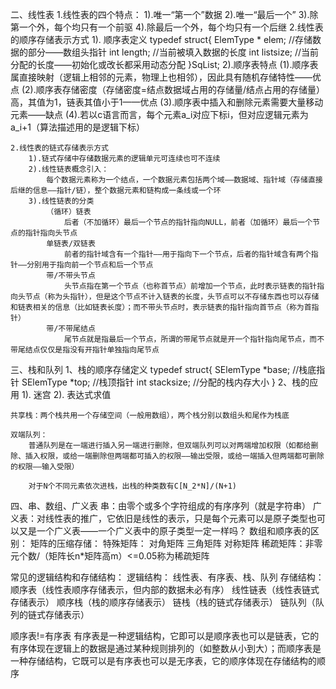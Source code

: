 二、线性表
  1.线性表的四个特点：
		1).唯一“第一个”数据
		2).唯一“最后一个”
		3).除第一个外，每个均只有一个前驱
		4).除最后一个外，每个均只有一个后继
	2.线性表的顺序存储表示方式
		1). 顺序表定义
			typedef struct{
				ElemType * elem;  //存储数据的部分——数组头指针
				int length; //当前被填入数据的长度
				int listsize; //当前分配的长度——初始化或改长都采用动态分配
			}SqList;
		2).顺序表特点
			(1).顺序表属直接映射（逻辑上相邻的元素，物理上也相邻），因此具有随机存储特性——优点
			(2).顺序表存储密度（存储密度=结点数据域占用的存储量/结点占用的存储量）高，其值为1，链表其值小于1——优点
			(3).顺序表中插入和删除元素需要大量移动元素——缺点
			(4).若以c语言而言，每个元素a_i对应下标i，但对应逻辑元素为a_i+1（算法描述用的是逻辑下标）
		
	2.线性表的链式存储表示方式
		1).链式存储中存储数据元素的逻辑单元可连续也可不连续
		2).线性链表概念引入：
			每个数据元素称为一个结点，一个数据元素包括两个域——数据域、指针域（存储直接后继的信息——指针/链），整个数据元素和链构成一条线或一个环
		3).线性链表的分类
			（循环）链表
				后者（不加循环）最后一个节点的指针指向NULL，前者（加循环）最后一个节点的指针指向头节点
			单链表/双链表
				前者的指针域含有一个指针——用于指向下一个节点，后者的指针域含有两个指针——分别用于指向前一个节点和后一个节点
			带/不带头节点
				头节点指在第一个节点（也称首节点）前增加一个节点，此时表示链表的指针指向头节点（称为头指针），但是这个节点不计入链表的长度，头节点可以不存储东西也可以存储和链表相关的信息（比如链表长度）；而不带头节点时，表示链表的指针指向首节点（称为首指针）
			带/不带尾结点
				尾节点就是指最后一个节点，所谓的带尾节点就是开一个指针指向尾节点，而不带尾结点仅仅是指没有开指针单独指向尾节点
			
	
三、栈和队列
	1、栈的顺序存储定义
		typedef struct{
			SElemType *base;   //栈底指针
			SElemType *top;   //栈顶指针
			int stacksize;    //分配的栈内存大小
		}
	2、栈的应用
		1). 迷宫
		2). 表达式求值
	
	
	共享栈：两个栈共用一个存储空间（一般用数组），两个栈分别以数组头和尾作为栈底
		
	双端队列：
		普通队列是在一端进行插入另一端进行删除，但双端队列可以对两端增加权限（如都给删除、插入权限，或给一端删除但两端都可插入的权限——输出受限，或给一端插入但两端都可删除的权限——输入受限）
		
		对于N个不同元素依次进栈，出栈的种类数有C[N_2*N]/(N+1)
		
		
四、串、数组、广义表
	串：由零个或多个字符组成的有序序列（就是字符串）
	广义表：对线性表的推广，它依旧是线性的表示，只是每个元素可以是原子类型也可以又是一个广义表——一个广义表中的原子类型一定一样吗？
	数组和顺序表的区别：
	矩阵的压缩存储：
		特殊矩阵：
			对角矩阵
			三角矩阵
			对称矩阵
		稀疏矩阵：非零元个数/（矩阵长n*矩阵高m）<=0.05称为稀疏矩阵










常见的逻辑结构和存储结构：
	逻辑结构：
		线性表、有序表、栈、队列
	存储结构：
		顺序表（线性表顺序存储表示，但内部的数据未必有序）
		线性链表（线性表链式存储表示）
		顺序栈（栈的顺序存储表示）
		链栈（栈的链式存储表示）
		链队列（队列的链式存储表示）




顺序表!=有序表
	有序表是一种逻辑结构，它即可以是顺序表也可以是链表，它的有序体现在逻辑上的数据是通过某种规则排列的（如整数从小到大）；而顺序表是一种存储结构，它既可以是有序表也可以是无序表，它的顺序体现在存储结构的顺序
